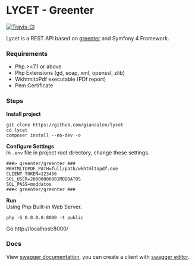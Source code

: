 # LYCET - Greenter
[![Travis-CI](https://img.shields.io/travis/giansalex/lycet.svg?branch=master&style=flat-square)](https://travis-ci.org/giansalex/lycet)

Lycet is a REST API based on [greenter](https://github.com/giansalex/greenter) and Symfony 4 Framework.

### Requirements
- Php >=7.1 or above
- Php Extensions (gd, soap, xml, openssl, zlib)
- WkhtmltoPdf executable (PDf report)
- Pem Certificate

### Steps

**Install project**
```
git clone https://github.com/giansalex/lycet
cd lycet
composer install --no-dev -o
```

**Configure Settings**   
In `.env`  file in project root directory, change these settings.
```
###> greenter/greenter ###
WKHTMLTOPDF_PATH=full/path/wkhtmltopdf.exe
CLIENT_TOKEN=123456
SOL_USER=20000000001MODDATOS
SOL_PASS=moddatos
###< greenter/greenter ###
```

**Run**    
Using Php Built-in Web Server.
```
php -S 0.0.0.0:8000 -t public
```
Go http://localhost:8000/

### Docs
View [swagger documentation](http://petstore.swagger.io/?url=https://raw.githubusercontent.com/giansalex/lycet/master/public/swagger.yaml), you can create a client with [swagger editor](http://editor.swagger.io/?url=https://raw.githubusercontent.com/giansalex/lycet/master/public/swagger.yaml).

